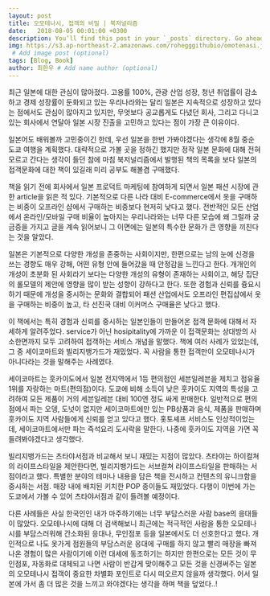 ```yaml
---
layout: post
title: 오모테나시, 접객의 비밀 | 북저널리즘
date:   2018-08-05 00:01:00 +0300
description: You’ll find this post in your `_posts` directory. Go ahead and edit it and re-build the site to see your changes. # Add post description (optional)
img: https://s3.ap-northeast-2.amazonaws.com/rohegggithubio/omotenasi.jpg
 # Add image post (optional)
tags: [Blog, Book]
author: 최한우 # Add name author (optional)
---
```

최근 일본에 대한 관심이 많아졌다. 고용률 100%, 관광 산업 성장, 청년 취업률이 감소하고 경제 성장률이 둔화되고 있는 우리나라와는 달리 일본은 지속적으로 성장하고 있다는 점에서도 관심이 많아지고 있지만, 무엇보다 공교롭게도 다녔던 회사, 그리고 다니고 있는 회사에서 연달아 일본 시장 진출을 고민하고 있다는 점이 가장 큰 이유이다. 

일본어도 배워볼까 고민중이긴 한데, 우선 일본을 한번 가봐야겠다는 생각에 8월 중순 도쿄 여행을 계획했다. 대략적으로 가볼 곳을 정하긴 했지만 정작 일본 문화에 대해 전혀 모르고 간다는 생각이 들던 참에 마침 북저널리즘에서 발행된 책의 목록을 보다 일본의 접객문화에 대한 책이 있길래 미리 공부도 해볼겸 구매했다. 

책을 읽기 전에 회사에서 일본 프로덕트 마케팅에 참여하게 되면서 일본 패션 시장에 관한 article을 읽은 적 있다. 기본적으로 다른 나라 대비 E-commerce에서 옷을 구매하는 비중이 오프라인 샵에서 구매하는 비중보다 현저히 낮다고 했다. 전반적인 모든 산업에서 온라인/모바일 구매 비율이 높아지는 우리나라와는 너무 다른 모습에 왜 그럴까 궁금증을 가지고 글을 계속 읽어보니 그 이면에는 일본의 특수한 문화가 큰 영향을 끼친다는 것을 알았다. 

일본은 기본적으로 다양한 개성을 존중하는 사회이지만, 한편으로는 남의 눈에 신경을 쓰는
경향도 매우 강해, 어떤 유형 안에 들어갔을 때 안정감을 느낀다고 한다. 개개인의 개성이 초분화
된 사회라기 보다는 다양한 개성의 유형이 존재하는 사회이고, 해당 집단의 롤모델의 제안에 영향을 많이 받는 성향이 강하다고 한다. 또한 경험과 신뢰를 즁요시하기 때문에 개성을 중시하는 문화와 결합되어 패션 산업에서도 오프라인 편집샵에서 옷을 구매하는 비중이 높고, 타 선진국 대비 이커머스 구매율은 낮다고 했다.

이 책에서는 특히 경험과 신뢰를 중시하는 일본인들이 만들어온 접객 문화에 대해서 자세하게 알려주었다. service가 아닌 hosipitality에 가까운 이 접객문화는 상대방의 사소한면까지 모두 고려하여 접객하는 서비스 개념을 말했다. 책에 여러 사례가 있었는데, 그 중 세이코마트와 빌리지뱅가드가 재밌었다. 꼭 사람을 통한 접객만이 오모테나시가 아니다라는 것을 말해주는 사례였다.

세이코마트는 훗카이도에서 일본 전지역에서 1등 편의점인 세븐일레븐을 제치고 점유율 1위를 자랑하는 마트(편의점)이다. 도쿄에 비해 소득이 낮은 훗카이도 지역의 특성을 고려하여 모든 제품이 거의 세븐일레븐 대비 100엔 정도 싸게 판매한다. 일반적으로 편의점에서 파는 오뎅, 도넛이 없지만 세이코마트에만 있는 PB상품과 음식, 제품을 판매하며 훗카이도 지역 사람들에게 신뢰를 얻고 있다고 했다. 홋토셰프 서비스도 인상적이었는데, 세이코마트에서만 파는 즉석요리 도시락을 말한다. 나중에 훗카이도 지역을 가면 꼭 들려봐야겠다고 생각했다. 

빌리지뱅가드는 츠타야서점과 비교해서 보니 재밌는 지점이 많았다. 츠타야는 하이컬쳐의 라이프스타일을 제안한다면, 빌리지뱅가드는 서브컬쳐 라이프스타일을 판매하는 서점이라고 했다. 특별한 분야의 테마나 내용을 담은 책을 전시하고 컨텐츠의 유니크함을 중시하는 서점. 매장 내에 배치된 키치한 POP 종이들도 재밌었다. 다행이 이번에 가는 도쿄에서 가볼 수 있어 츠타야서점과 같이 들려볼 예정이다.

다른 사례들은 사실 한국인인 내가 마주하기에는 너무 부담스러운 사람 base의 응대들이 많았다. 오모테나시에 대해 더 검색해보니 최근에는 적극적인 사람을 통한 오모테나시를 부담스러워해 간소화된 응대나, 무인점포 등을 일본에서도 더 선호한다고 했다. 개인적으로 나도 옷가게 점원들의 부담스러운 응대에 구매를 하지 않고 빨리 매장을 빠져나온 경험이 많은 사람이기에 이런 대세에  동조하기는 하지만 한편으로는 모든 것이 무인점포, 자동화로 대체되고 나면 사람이 반갑게 맞이해주고 모든 것을 신경써주는 일본의 오모테나시 접객이 중요한 차별화 포인트로 다시 떠오르지 않을까 생각했다. 
어서 일본에 가서 좀 더 많은 것을 느끼고 와야겠다는 생각을 하며 책을 덮었다..! 








